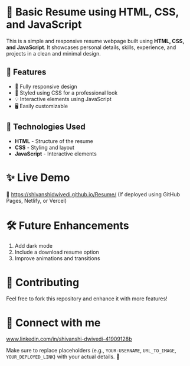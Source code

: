 
# 🌟 Basic Resume using HTML, CSS, and JavaScript

This is a simple and responsive resume webpage built using **HTML, CSS, and JavaScript**. It showcases personal details, skills, experience, and projects in a clean and minimal design.

## 🔹 Features
- 📌 Fully responsive design  
- 🎨 Styled using CSS for a professional look  
- 💡 Interactive elements using JavaScript  
- 🖥️ Easily customizable  
 

## 🚀 Technologies Used
- **HTML** - Structure of the resume  
- **CSS** - Styling and layout  
- **JavaScript** - Interactive elements  

# ✨ Live Demo
🔗 https://shivanshidwivedi.github.io/Resume/ (If deployed using GitHub Pages, Netlify, or Vercel)

# 🛠️ Future Enhancements
1. Add dark mode
2. Include a download resume option
3. Improve animations and transitions

# 🤝 Contributing
Feel free to fork this repository and enhance it with more features!

# 📩 Connect with me
www.linkedin.com/in/shivanshi-dwivedi-41909128b


Make sure to replace placeholders (e.g., `YOUR-USERNAME`, `URL_TO_IMAGE`, `YOUR_DEPLOYED_LINK`) with your actual details. 🚀






